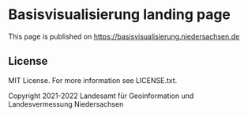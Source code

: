 # Basisvisualisierung landing page

This page is published on https://basisvisualisierung.niedersachsen.de

## License

MIT License. For more information see LICENSE.txt.

Copyright 2021-2022 Landesamt für Geoinformation und Landesvermessung Niedersachsen

